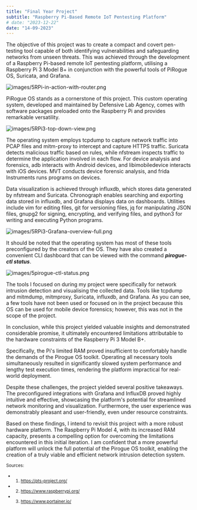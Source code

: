```yaml
---
title: "Final Year Project"
subtitle: "Raspberry Pi-Based Remote IoT Pentesting Platform"
# date: "2023-12-22"
date: "14-09-2023"
---
```


The objective of this project was to create a compact and covert pen-testing tool capable of both identifying vulnerabilities and safeguarding networks from unseen threats. This was achieved through the development of a Raspberry Pi-based remote IoT pentesting platform, utilising a Raspberry Pi 3 Model B+ in conjunction with the powerful tools of PiRogue OS, Suricata, and Grafana.


![images/5RPi-in-action-with-router.png](/images/5RPi-in-action-with-router.png)


PiRogue OS stands as a cornerstone of this project. This custom operating system, developed and maintained by Defensive Lab Agency, comes with software packages preloaded onto the Raspberry Pi and provides remarkable versatility.


![images/5RPi3-top-down-view.png](/images/5RPi3-top-down-view.png)


The operating system employs tcpdump to capture network traffic into PCAP files and mitm-proxy to intercept and capture HTTPS traffic. Suricata detects malicious traffic based on rules, while nfstream inspects traffic to determine the application involved in each flow. For device analysis and forensics, adb interacts with Android devices, and libimobiledevice interacts with iOS devices. MVT conducts device forensic analysis, and frida Instruments runs programs on devices.


Data visualization is achieved through influxdb, which stores data generated by nfstream and Suricata. Chronograph enables searching and exporting data stored in influxdb, and Grafana displays data on dashboards. Utilities include vim for editing files, git for versioning files, jq for manipulating JSON files, gnupg2 for signing, encrypting, and verifying files, and python3 for writing and executing Python programs.


![images/5RPi3-Grafana-overview-full.png](/images/5RPi3-Grafana-overview-full.png)


It should be noted that the operating system has most of these tools preconfigured by the creators of the OS. They have also created a convenient CLI dashboard that can be viewed with the command ***pirogue-ctl status***.


![images/5pirogue-ctl-status.png](/images/5pirogue-ctl-status.png)


The tools I focused on during my project were specifically for network intrusion detection and visualising the collected data. Tools like tcpdump and mitmdump, mitmproxy, Suricata, influxdb, and Grafana. As you can see, a few tools have not been used or focused on in the project because this OS can be used for mobile device forensics; however, this was not in the scope of the project.


In conclusion, while this project yielded valuable insights and demonstrated considerable promise, it ultimately encountered limitations attributable to the hardware constraints of the Raspberry Pi 3 Model B+.


Specifically, the Pi's limited RAM proved insufficient to comfortably handle the demands of the Pirogue OS toolkit. Operating all necessary tools simultaneously resulted in significantly slowed system performance and lengthy test execution times, rendering the platform impractical for real-world deployment.


Despite these challenges, the project yielded several positive takeaways. The preconfigured integrations with Grafana and InfluxDB proved highly intuitive and effective, showcasing the platform's potential for streamlined network monitoring and visualization. Furthermore, the user experience was demonstrably pleasant and user-friendly, even under resource constraints.


Based on these findings, I intend to revisit this project with a more robust hardware platform. The Raspberry Pi Model 4, with its increased RAM capacity, presents a compelling option for overcoming the limitations encountered in this initial iteration. I am confident that a more powerful platform will unlock the full potential of the Pirogue OS toolkit, enabling the creation of a truly viable and efficient network intrusion detection system.









 

<small>Sources:
- 1. https://pts-project.org/
- 2. https://www.raspberrypi.org/
- 3. https://www.portainer.io/



</small>
